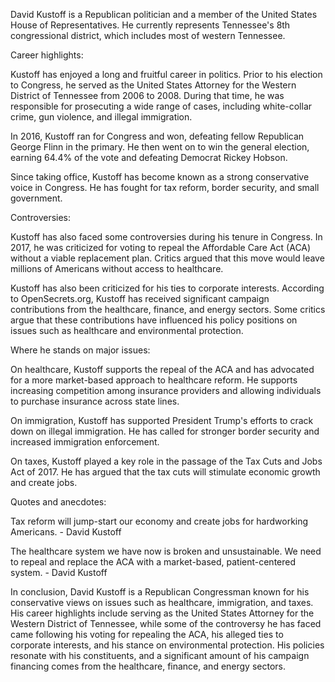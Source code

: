 David Kustoff is a Republican politician and a member of the United States House of Representatives. He currently represents Tennessee's 8th congressional district, which includes most of western Tennessee.

Career highlights:

Kustoff has enjoyed a long and fruitful career in politics. Prior to his election to Congress, he served as the United States Attorney for the Western District of Tennessee from 2006 to 2008. During that time, he was responsible for prosecuting a wide range of cases, including white-collar crime, gun violence, and illegal immigration.

In 2016, Kustoff ran for Congress and won, defeating fellow Republican George Flinn in the primary. He then went on to win the general election, earning 64.4% of the vote and defeating Democrat Rickey Hobson.

Since taking office, Kustoff has become known as a strong conservative voice in Congress. He has fought for tax reform, border security, and small government.

Controversies:

Kustoff has also faced some controversies during his tenure in Congress. In 2017, he was criticized for voting to repeal the Affordable Care Act (ACA) without a viable replacement plan. Critics argued that this move would leave millions of Americans without access to healthcare.

Kustoff has also been criticized for his ties to corporate interests. According to OpenSecrets.org, Kustoff has received significant campaign contributions from the healthcare, finance, and energy sectors. Some critics argue that these contributions have influenced his policy positions on issues such as healthcare and environmental protection.

Where he stands on major issues:

On healthcare, Kustoff supports the repeal of the ACA and has advocated for a more market-based approach to healthcare reform. He supports increasing competition among insurance providers and allowing individuals to purchase insurance across state lines.

On immigration, Kustoff has supported President Trump's efforts to crack down on illegal immigration. He has called for stronger border security and increased immigration enforcement.

On taxes, Kustoff played a key role in the passage of the Tax Cuts and Jobs Act of 2017. He has argued that the tax cuts will stimulate economic growth and create jobs.

Quotes and anecdotes:

Tax reform will jump-start our economy and create jobs for hardworking Americans. - David Kustoff

The healthcare system we have now is broken and unsustainable. We need to repeal and replace the ACA with a market-based, patient-centered system. - David Kustoff

In conclusion, David Kustoff is a Republican Congressman known for his conservative views on issues such as healthcare, immigration, and taxes. His career highlights include serving as the United States Attorney for the Western District of Tennessee, while some of the controversy he has faced came following his voting for repealing the ACA, his alleged ties to corporate interests, and his stance on environmental protection. His policies resonate with his constituents, and a significant amount of his campaign financing comes from the healthcare, finance, and energy sectors.
